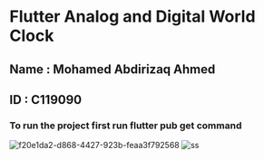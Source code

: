 # Flutter Analog and Digital World Clock
## Name : Mohamed Abdirizaq Ahmed 
## ID : C119090

### To run the project first run flutter pub get command


![f20e1da2-d868-4427-923b-feaa3f792568](https://user-images.githubusercontent.com/63655278/216845573-fa00a36e-6989-43a1-b56a-f54ab80d5030.jpg)
![ss](https://user-images.githubusercontent.com/63655278/216845574-2597acff-9f0d-44db-b5d5-90823aae93f9.jpg)
